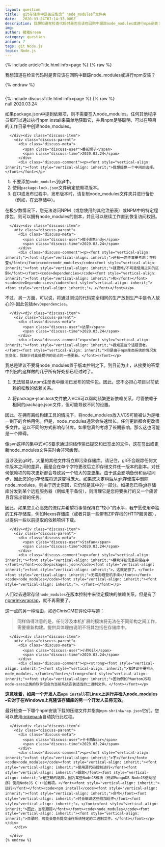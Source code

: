 ```yaml
---
layout: question
title:  git存储库中是否应包含“ node_modules”文件夹
date:   2020-03-24T07:14:33.000Z
description: 我想知道在检查代码时是否应该在回购中跟踪node_modules或进行npm安装？...
img: 
author: 猪猪Green
category: question
answer: 7
tags: git Node.js
topic: Node.js
---
```

<div class="article-root">
  <div class="article">
    {% include articleTitle.html info=page %}
    {% raw %}
    <div class="article-content"><p><font style="vertical-align: inherit;"><font style="vertical-align: inherit;">我想知道在检查代码时是否应该在回购中跟踪node_modules或进行npm安装？</font></font></p></div>
    {% endraw %}
  </div>
  <p style="height: 0;width:0;overflow: hidden;"> 第3426篇《git存储库中是否应包含“ node_modules”文件夹》来自Winter(https://github.com/aiyld/aiyld.github.io)的站点</p>
  <div class="discuss-wrapper">
    {% include discussTitle.html info=page %}
    {% raw %}
    <div class="discuss-item">
        <div class="discuss-parent">
          <div class="discuss-meta">
            <span class="discuss-user">null</span>
            <span class="discuss-time">2020.03.24</span>
          </div>
          <div class="discuss-comment"><p><font style="vertical-align: inherit;"><font style="vertical-align: inherit;">如果package.json中提到依赖项，则不需要签入node_modules。</font><font style="vertical-align: inherit;">任何其他程序员都可以通过执行npm install来简单地获取它，并且npm足够聪明，可以在项目的工作目录中创建node_modules。</font></font></p></div>
        </div>
        
      </div><div class="discuss-item">
        <div class="discuss-parent">
          <div class="discuss-meta">
            <span class="discuss-user">番长猴子</span>
            <span class="discuss-time">2020.03.24</span>
          </div>
          <div class="discuss-comment"><p><font style="vertical-align: inherit;"><font style="vertical-align: inherit;">我想提供一个中间的选择。</font></font></p>

<ol>
<li><font style="vertical-align: inherit;"><font style="vertical-align: inherit;">不要添加</font></font><code>node_modules</code><font style="vertical-align: inherit;"><font style="vertical-align: inherit;">到git中。</font></font></li>
<li><font style="vertical-align: inherit;"><font style="vertical-align: inherit;">使用</font></font><code>package-lock.json</code><font style="vertical-align: inherit;"><font style="vertical-align: inherit;">文件确定依赖项版本。</font></font></li>
<li><font style="vertical-align: inherit;"><font style="vertical-align: inherit;">在CI或发布过程中，发布版本时，请复制node_modules文件夹并进行备份（例如，在云存储中）。</font></font></li>
</ol>

<p><font style="vertical-align: inherit;"><font style="vertical-align: inherit;">在极少数情况下，您无法访问NPM（或您使用的其他注册表）或NPM中的特定程序包，则可以拥有node_modules的副本，并且可以继续工作直到恢复访问权限。</font></font></p></div>
        </div>
        
      </div><div class="discuss-item">
        <div class="discuss-parent">
          <div class="discuss-meta">
            <span class="discuss-user">樱小胖Mandy</span>
            <span class="discuss-time">2020.03.24</span>
          </div>
          <div class="discuss-comment"><p><font style="vertical-align: inherit;"><font style="vertical-align: inherit;">还有一两件事要考虑：在检查</font></font><code>node_modules</code><font style="vertical-align: inherit;"><font style="vertical-align: inherit;">就更难/不可能使用之间的区别</font></font><code>dependencies</code><font style="vertical-align: inherit;"><font style="vertical-align: inherit;">和</font></font><code>devDependencies</code><font style="vertical-align: inherit;"><font style="vertical-align: inherit;">。</font></font></p>

<p><font style="vertical-align: inherit;"><font style="vertical-align: inherit;">不过，另一方面，可以说，将通过测试的代码完全相同的生产放到生产中是令人放心的-因此包括</font></font><code>devDependencies</code><font style="vertical-align: inherit;"><font style="vertical-align: inherit;">。</font></font></p></div>
        </div>
        
      </div><div class="discuss-item">
        <div class="discuss-parent">
          <div class="discuss-meta">
            <span class="discuss-user">达蒙</span>
            <span class="discuss-time">2020.03.24</span>
          </div>
          <div class="discuss-comment"><p><font style="vertical-align: inherit;"><font style="vertical-align: inherit;">我知道这个话题很老。</font><font style="vertical-align: inherit;">但是由于npm生态系统的情况发生变化，我缺少对此处提供的论点的一些更新。</font></font></p>

<p><font style="vertical-align: inherit;"><font style="vertical-align: inherit;">我总是建议不要将node_modules置于版本控制之下。</font><font style="vertical-align: inherit;">到目前为止，从接受的答案中列出的这样做的几乎所有好处都已经过时了。</font></font></p>

<ol>
<li><p><font style="vertical-align: inherit;"><font style="vertical-align: inherit;">无法轻易从npm注册表中撤消已发布的软件包。</font><font style="vertical-align: inherit;">因此，您不必担心项目以前依赖的松散的依赖关系。</font></font></p></li>
<li><p><font style="vertical-align: inherit;"><font style="vertical-align: inherit;">将package-json.lock文件放入VCS可以帮助频繁更新依赖关系，尽管依赖于相同的package.json文件，但可能导致不同的设置。</font></font></p></li>
</ol>

<p><font style="vertical-align: inherit;"><font style="vertical-align: inherit;">因此，在拥有离线构建工具的情况下，将node_modules放入VCS可能被认为是唯一剩下的合格用例。</font><font style="vertical-align: inherit;">但是，node_modules通常会快速增长。</font><font style="vertical-align: inherit;">任何更新都会更改很多文件。</font><font style="vertical-align: inherit;">这以不同的方式影响存储库。</font><font style="vertical-align: inherit;">如果您真的考虑了长期影响，那么这也可能是一个障碍。</font></font></p>

<p><font style="vertical-align: inherit;"><font style="vertical-align: inherit;">像svn这样的集中式VCS要求通过网络传输已提交和已签出的文件，这在签出或更新node_modules文件夹时会非常缓慢。</font></font></p>

<p><font style="vertical-align: inherit;"><font style="vertical-align: inherit;">当涉及到git时，大量的其他文件将立即污染存储库。</font><font style="vertical-align: inherit;">请记住，git不会跟踪任何文件版本之间的差异，而是会在单个字符更改后立即存储文件任一版本的副本。</font><font style="vertical-align: inherit;">对任何依赖项的每次更新都会导致另一个较大的变更集。</font><font style="vertical-align: inherit;">由于这会影响备份和远程同步，因此您的git存储库将迅速变得庞大。</font><font style="vertical-align: inherit;">如果您决定稍后从git存储库中删除node_modules，则由于历史原因，它仍然是其中的一部分。</font><font style="vertical-align: inherit;">如果您已将git存储库分发到某个远程服务器（例如用于备份），则清理它是您将要执行的又一个痛苦且容易出错的任务。</font></font></p>

<p><font style="vertical-align: inherit;"><font style="vertical-align: inherit;">因此，如果您关心高效的流程并希望将事情保持在“较小”的水平，我宁愿使用单独的工件存储库，例如Nexos存储库（或者只是一些带有ZIP存档的HTTP服务器），以提供一些以前提取的依赖项供下载。</font></font></p></div>
        </div>
        
      </div><div class="discuss-item">
        <div class="discuss-parent">
          <div class="discuss-meta">
            <span class="discuss-user">Stafan</span>
            <span class="discuss-time">2020.03.24</span>
          </div>
          <div class="discuss-comment"><p><font style="vertical-align: inherit;"><font style="vertical-align: inherit;">模块详细信息存储在中</font></font><code>packages.json</code><font style="vertical-align: inherit;"><font style="vertical-align: inherit;">，这就足够了。</font><font style="vertical-align: inherit;">无需办理登机手续</font></font><code>node_modules</code><font style="vertical-align: inherit;"><font style="vertical-align: inherit;">。</font></font></p>

<p><font style="vertical-align: inherit;"><font style="vertical-align: inherit;">人们过去通常存储</font></font><code>node_modules</code><font style="vertical-align: inherit;"><font style="vertical-align: inherit;">在版本控制中来锁定模块的依赖关系，但是有了</font></font><a href="https://docs.npmjs.com/cli/shrinkwrap" rel="noreferrer"><font style="vertical-align: inherit;"><font style="vertical-align: inherit;">npmrinkwraprap</font></font></a><font style="vertical-align: inherit;"><font style="vertical-align: inherit;">，就不再需要了。</font></font></p>

<p><font style="vertical-align: inherit;"><font style="vertical-align: inherit;">这一点的另一种理由，如@ChrisCM在评论中写道：</font></font></p>

<blockquote>
  <p><font style="vertical-align: inherit;"><font style="vertical-align: inherit;">同样值得注意的是，任何涉及本机扩展的模块将无法在不同架构之间工作，需要重新构建。</font><font style="vertical-align: inherit;">提供具体理由说明不将其包括在存储库中。</font></font></p>
</blockquote></div>
        </div>
        
      </div><div class="discuss-item">
        <div class="discuss-parent">
          <div class="discuss-meta">
            <span class="discuss-user">小胖Gil</span>
            <span class="discuss-time">2020.03.24</span>
          </div>
          <div class="discuss-comment"><p><strong><font style="vertical-align: inherit;"><font style="vertical-align: inherit;">我建议不要检入node_modules，</font></font></strong><font style="vertical-align: inherit;"><font style="vertical-align: inherit;">因为例如PhantomJS和node-sass之类的软件包会为当前系统安装适当的二进制文件。</font></font></p>

<p><strong><font style="vertical-align: inherit;"><font style="vertical-align: inherit;">这意味着，如果一个开发人员</font></font><code>npm install</code><font style="vertical-align: inherit;"><font style="vertical-align: inherit;">在Linux上运行并检入node_modules –它对于在Windows上克隆该存储库的另一个开发人员将无效。</font></font></strong> </p>

<p><font style="vertical-align: inherit;"><font style="vertical-align: inherit;">最好检查一下哪个npm安装下载的压缩文件并指向</font></font><code>npm-shrinkwrap.json</code><font style="vertical-align: inherit;"><font style="vertical-align: inherit;">它们。</font><font style="vertical-align: inherit;">您可以使用</font></font><a href="https://github.com/JamieMason/shrinkpack" rel="noreferrer"><font style="vertical-align: inherit;"><font style="vertical-align: inherit;">rinkepack</font></font></a><font style="vertical-align: inherit;"><font style="vertical-align: inherit;">自动执行此过程</font><font style="vertical-align: inherit;">。</font></font></p></div>
        </div>
        
      </div><div class="discuss-item">
        <div class="discuss-parent">
          <div class="discuss-meta">
            <span class="discuss-user">卡卡西Near</span>
            <span class="discuss-time">2020.03.24</span>
          </div>
          <div class="discuss-comment"><p><font style="vertical-align: inherit;"><font style="vertical-align: inherit;">不</font></font><code>node_modules</code><font style="vertical-align: inherit;"><font style="vertical-align: inherit;">使用源代码控制进行</font><font style="vertical-align: inherit;">跟踪</font><font style="vertical-align: inherit;">是正确的选择，因为某些NodeJS模块（例如MongoDB NodeJS驱动程序）使用NodeJS C ++加载项。</font><font style="vertical-align: inherit;">运行</font></font><code>npm install</code><font style="vertical-align: inherit;"><font style="vertical-align: inherit;">命令</font><font style="vertical-align: inherit;">时会编译这些附加组件</font><font style="vertical-align: inherit;">。</font><font style="vertical-align: inherit;">因此，当您跟踪</font></font><code>node_modules</code><font style="vertical-align: inherit;"><font style="vertical-align: inherit;">目录时，可能会意外提交操作系统特定的二进制文件。</font></font></p></div>
        </div>
        
      </div>
    {% endraw %}
  </div>
<div>
